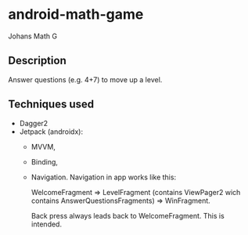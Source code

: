 # android-math-game
Johans Math G

## Description
Answer questions (e.g. 4+7) to move up a level.

## Techniques used
* Dagger2 
* Jetpack (androidx): 
  * MVVM, 
  * Binding, 
  * Navigation. 
	Navigation in app works like this: 
	
	  WelcomeFragment => LevelFragment (contains ViewPager2 wich contains AnswerQuestionsFragments) => WinFragment.
	  
	  Back press always leads back to WelcomeFragment. This is intended. 

